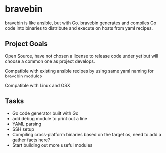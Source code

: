 # bravebin

bravebin is like ansible, but with Go.  bravebin generates and compiles Go code into binaries to distribute and execute on hosts from yaml recipes.


## Project Goals

Open Source, have not chosen a license to release code under yet but will choose a common one as project develops.

Compatible with existing ansible recipes by using same yaml naming for bravebin modules

Compatible with Linux and OSX


## Tasks

+ Go code generator built with Go
+ add debug module to print out a line
+ YAML parsing
+ SSH setup
+ Compiling cross-platform binaries based on the target os, need to add a gather facts here?
+ Start building out more useful modules
